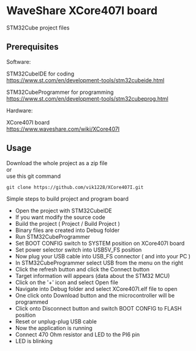 # WaveShare XCore407I board

STM32Cube project files 

## Prerequisites

Software:  
 
STM32CubeIDE for coding  
https://www.st.com/en/development-tools/stm32cubeide.html

STM32CubeProgrammer for programming  
https://www.st.com/en/development-tools/stm32cubeprog.html

Hardware:  

XCore407I board  
https://www.waveshare.com/wiki/XCore407I


## Usage

Download the whole project as a zip file  
or  
use this git command  
```  
git clone https://github.com/vik1228/XCore407I.git
```
Simple steps to build project and program board 

- Open the project with STM32CubeIDE  
- If you want modify the source code  
- Build the project ( Project / Build Project )  
- Binary files are created into Debug folder   
- Run STM32CubeProgrammer  
- Set BOOT CONFIG switch to SYSTEM position on XCore407I board  
- Set power selector switch into USB5V_FS position  
- Now plug your USB cable into USB_FS connector ( and into your PC )  
- In STM32CubeProgrammer select USB from the menu on the right  
- Click the refresh button and click the Connect button  
- Target information will appears (data about the STM32 MCU)  
- Click on the '+' icon and select Open file  
- Navigate into Debug folder and select XCore407I.elf file to open  
- One click onto Download button and the microcontroller will be programmed  
- Click onto Disconnect button and switch BOOT CONFIG to FLASH position  
- Reset or unplug-plug USB cable  
- Now the application is running  
- Connect 470 Ohm resistor and LED to the PI6 pin  
- LED is blinking  
